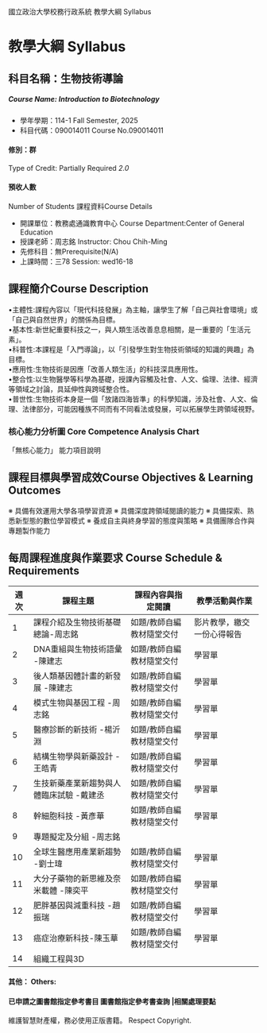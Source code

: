 國立政治大學校務行政系統 教學大綱 Syllabus
# 教學大綱 Syllabus
##  科目名稱：生物技術導論 
#####  Course Name: Introduction to Biotechnology
  * 學年學期：114-1 Fall Semester, 2025 
  * 科目代碼：090014011 Course No.090014011
#### 修別：群
Type of Credit: Partially Required 
_2.0_
#### 預收人數
Number of Students
課程資料Course Details
  * 開課單位：教務處通識教育中心 Course Department:Center of General Education 
  * 授課老師：周志銘 Instructor: Chou Chih-Ming 
  * 先修科目：無Prerequisite(N/A)
  * 上課時間：三78 Session: wed16-18
##  課程簡介Course Description
•主體性:課程內容以「現代科技發展」為主軸，讓學生了解「自己與社會環境」或「自己與自然世界」的關係為目標。  
•基本性:新世紀重要科技之一，與人類生活改善息息相關，是一重要的「生活元素」。  
•科普性:本課程是「入門導論」，以「引發學生對生物技術領域的知識的興趣」為目標。  
•應用性:生物技術是因應「改善人類生活」的科技深具應用性。  
•整合性:以生物醫學等科學為基礎，授課內容觸及社會、人文、倫理、法律、經濟等領域之討論，具延伸性與跨域整合性。  
•普世性:生物技術本身是一個「放諸四海皆準」的科學知識，涉及社會、人文、倫理、法律部分，可能因種族不同而有不同看法或發展，可以拓展學生跨領域視野。  
###  核心能力分析圖 Core Competence Analysis Chart
「無核心能力」 
能力項目說明
##  課程目標與學習成效Course Objectives & Learning Outcomes 
※ 具備有效運用大學各項學習資源
※ 具備深度跨領域閱讀的能力
※ 具備探索、熟悉新型態的數位學習模式
※ 養成自主與終身學習的態度與策略 
※ 具備團隊合作與專題製作能力
##  每周課程進度與作業要求 Course Schedule & Requirements
週次 |  課程主題 |  課程內容與指定閱讀 |  教學活動與作業  
---|---|---|---  
1 |  課程介紹及生物技術基礎總論-周志銘 |  如題/教師自編教材隨堂交付 |  影片教學，繳交一份心得報告  
2 |  DNA重組與生物技術語彙 -陳建志 |  如題/教師自編教材隨堂交付 |  學習單  
3 |  後人類基因體計畫的新發展 -陳建志 |  如題/教師自編教材隨堂交付 |  學習單  
4 |  模式生物與基因工程 -周志銘 |  如題/教師自編教材隨堂交付 |  學習單  
5 |  醫療診斷的新技術 -楊沂淵 |  如題/教師自編教材隨堂交付 |  學習單  
6 |  結構生物學與新藥設計 -王皓青 |  如題/教師自編教材隨堂交付 |  學習單  
7 |  生技新藥產業新趨勢與人體臨床試驗 -戴建丞 |  如題/教師自編教材隨堂交付 |  學習單  
8 |  幹細胞科技 -黃彥華 |  如題/教師自編教材隨堂交付 |  學習單  
9 |  專題擬定及分組 -周志銘 |  |   
10 |  全球生醫應用產業新趨勢 -劉士瑋 |  如題/教師自編教材隨堂交付 |  學習單  
11 |  大分子藥物的新思維及奈米載體 -陳奕平 |  如題/教師自編教材隨堂交付 |  學習單  
12 |  肥胖基因與減重科技 -趙振瑞 |  如題/教師自編教材隨堂交付 |  學習單  
13 |  癌症治療新科技-陳玉華 |  如題/教師自編教材隨堂交付 |  學習單  
14 |  組織工程與3D
####  其他： Others:
####  已申請之圖書館指定參考書目  圖書館指定參考書查詢 |相關處理要點
維護智慧財產權，務必使用正版書籍。 Respect Copyright.